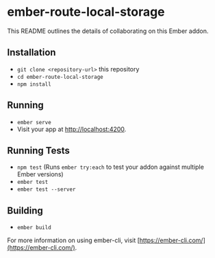 # ember-route-local-storage

This README outlines the details of collaborating on this Ember addon.

## Installation

* `git clone <repository-url>` this repository
* `cd ember-route-local-storage`
* `npm install`

## Running

* `ember serve`
* Visit your app at [http://localhost:4200](http://localhost:4200).

## Running Tests

* `npm test` (Runs `ember try:each` to test your addon against multiple Ember versions)
* `ember test`
* `ember test --server`

## Building

* `ember build`

For more information on using ember-cli, visit [https://ember-cli.com/](https://ember-cli.com/).
